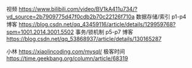 视频 https://www.bilibili.com/video/BV1kA411u734/?vd_source=2b7909775d47f0cdb2b70c22126f710a
数据存储/索引 p1-p4  
博客 https://blog.csdn.net/qq_43459116/article/details/129959768?spm=1001.2014.3001.5502
事务/锁机制 p5-p7
博客 https://blog.csdn.net/qq_53868937/article/details/130165287

小林 https://xiaolincoding.com/mysql/
极客时间 https://time.geekbang.org/column/article/68319 
